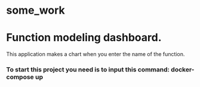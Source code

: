 # some_work
Function modeling dashboard.
============================

This application makes a chart when you enter the name of the function.

### To start this project you need is to input this command: docker-compose up

